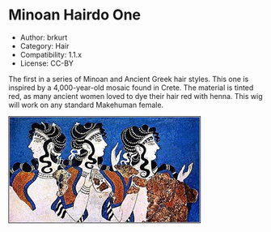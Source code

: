 # Minoan Hairdo One

* Author: brkurt
* Category: Hair
* Compatibility: 1.1.x
* License: CC-BY

The first in a series of Minoan and Ancient Greek hair styles.  This one is inspired by a 4,000-year-old mosaic found in Crete.  The material is tinted red, as many ancient women loved to dye their hair red with henna.  This wig will work on any standard Makehuman female. 

![Example](minoan_blue_ladies.jpg)

